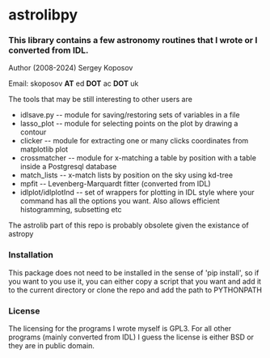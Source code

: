 # astrolibpy 
### This library contains a few astronomy routines that I wrote or I converted from IDL.

Author (2008-2024) Sergey Koposov

Email: skoposov __AT__ ed __DOT__ ac __DOT__ uk

The tools that may be still interesting to other users are 
* idlsave.py -- module for saving/restoring sets of variables in a file
* lasso_plot -- module for selecting points on the plot by drawing a contour
* clicker -- module for extracting one or many clicks coordinates from matplotlib plot
* crossmatcher -- module for x-matching a table by position with a table inside a Postgresql database
* match_lists -- x-match lists by position on the sky using kd-tree
* mpfit -- Levenberg-Marquardt fitter (converted from IDL)
* idlplot/idlplotInd -- set of wrappers for plotting in IDL style where your command has all 
  the options you want. Also allows efficient histogramming, subsetting etc



The astrolib part of this repo is probably obsolete given the existance of astropy

### Installation
This package does not need to be installed in the sense of 'pip install', so if you
want to you use it, you can either copy a script that you want and add it to the current
directory or clone the repo and add the path to PYTHONPATH

### License
The licensing for the programs I wrote myself is GPL3. For all other
programs (mainly converted from IDL) I guess the license is either BSD or 
they are in public domain. 
